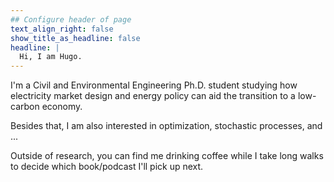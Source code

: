 ```yaml
---
## Configure header of page
text_align_right: false
show_title_as_headline: false
headline: |
  Hi, I am Hugo.
---
```


<!-- this is a subheadline -->
I'm a Civil and Environmental Engineering Ph.D. student studying how electricity market design and energy policy can aid the transition to a low-carbon economy.

Besides that, I am also interested in optimization, stochastic processes, and ... 

Outside of research, you can find me drinking coffee while I take long walks to decide which book/podcast I'll pick up next.

